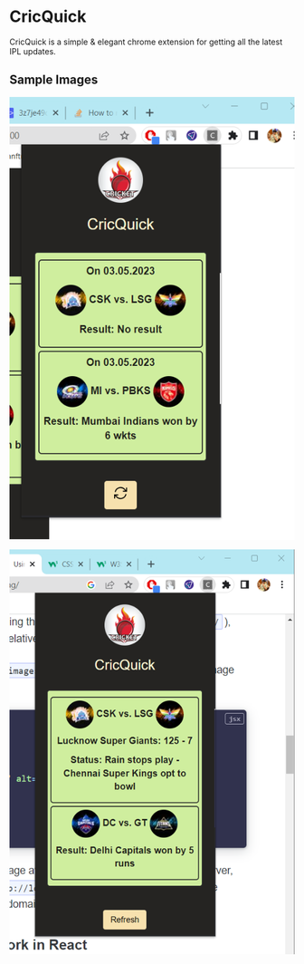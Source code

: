 
# CricQuick

CricQuick is a simple & elegant chrome extension for getting all the latest IPL updates.



## Sample Images

![alt text](https://raw.githubusercontent.com/neerajnishad5/cricket-chrome-extension/master/udpateImg.png)

![alt text](https://raw.githubusercontent.com/neerajnishad5/cricket-chrome-extension/master/cickGitHub.png)

